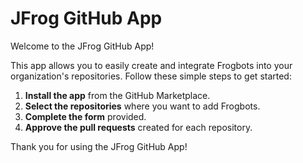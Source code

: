 # JFrog GitHub App

Welcome to the JFrog GitHub App!

This app allows you to easily create and integrate Frogbots into your organization's repositories. Follow these simple steps to get started:

1. **Install the app** from the GitHub Marketplace.
2. **Select the repositories** where you want to add Frogbots.
3. **Complete the form** provided.
4. **Approve the pull requests** created for each repository.

Thank you for using the JFrog GitHub App!
